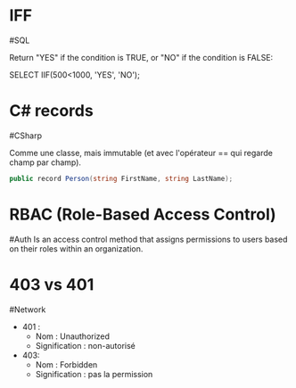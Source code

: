 # IFF
#SQL 

Return "YES" if the condition is TRUE, or "NO" if the condition is FALSE:

SELECT IIF(500<1000, 'YES', 'NO');

# C# records
#CSharp 

Comme une classe, mais immutable (et avec l'opérateur == qui regarde champ par champ).
```C#
public record Person(string FirstName, string LastName);
```

# RBAC (Role-Based Access Control)
#Auth 
Is an access control method that assigns permissions to users based on their roles within an organization.

# 403 vs 401
#Network 

- 401 : 
	- Nom : Unauthorized
	- Signification : non-autorisé
- 403: 
	- Nom : Forbidden
	- Signification : pas la permission